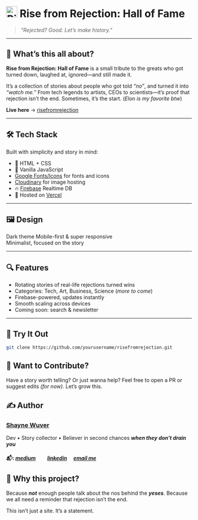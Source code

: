 # <img src="https://res.cloudinary.com/dx72ndl5e/image/upload/v1743799571/risefromrejectionlogo_o7ezjg.png" alt="Rise from Rejection Logo" width="30"/> Rise from Rejection: Hall of Fame

> _"Rejected? Good. Let’s make history."_

---

## 🌱 What’s this all about?

**Rise from Rejection: Hall of Fame** is a small tribute to the greats who got turned down, laughed at, ignored—and still made it.

It’s a collection of stories about people who got told _“no”_, and turned it into _“watch me.”_ From tech legends to artists, CEOs to scientists—it’s proof that rejection isn’t the end. Sometimes, it’s the start. (_Elon is my favorite btw_)

**Live here** → [risefromrejection](https://www.risefromrejection.vercel.app)

---

## 🛠 Tech Stack

Built with simplicity and story in mind:

- 🧱 HTML + CSS
- 🧠 Vanilla JavaScript
- [Google Fonts/Icons](https://fonts.google.com/icons) for fonts and icons
- [Cloudinary](https://cloudinary.com) for image hosting
- 🔥 [Firebase](https://firebase.google.com/) Realtime DB
- 🚀 Hosted on [Vercel](https://vercel.com/)

---

## 🖼️ Design

Dark theme
Mobile-first & super responsive  
Minimalist, focused on the story

---

## 🔍 Features

- Rotating stories of real-life rejections turned wins
- Categories: Tech, Art, Business, Science (_more to come_)
- Firebase-powered, updates instantly
- Smooth scaling across devices
- Coming soon: search & newsletter

---

## 🧪 Try It Out

```bash
git clone https://github.com/yourusername/risefromrejection.git
```

## 🤝 Want to Contribute?

Have a story worth telling? Or just wanna help?
Feel free to open a PR or suggest edits _(for now)_. Let’s grow this.

## ✍️ Author

### [Shayne Wuver]()

Dev • Story collector • Believer in second chances **_when they don't drain you_**

#### 📬: [_medium_](https://medium.com/@wuvershayne)   [_linkedin_](www.linkedin.com/in/shaynewuver)  [_email me_](mailto:wuvershayne@gmail.com)

## 🖤 Why this project?

Because **_not_** enough people talk about the nos behind the **_yeses_**.
Because we all need a reminder that rejection isn’t the end.

This isn’t just a site. It’s a statement.
